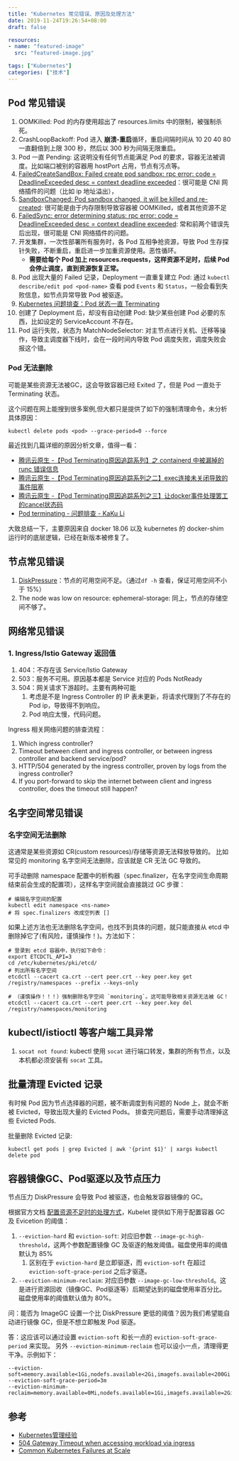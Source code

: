 ```yaml
---
title: "Kubernetes 常见错误、原因及处理方法"
date: 2019-11-24T19:26:54+08:00
draft: false

resources:
- name: "featured-image"
  src: "featured-image.jpg"

tags: ["Kubernetes"]
categories: ["技术"]
---
```


## Pod 常见错误

1. OOMKilled: Pod 的内存使用超出了 resources.limits 中的限制，被强制杀死。
1. CrashLoopBackoff: Pod 进入 **崩溃-重启**循环，重启间隔时间从 10 20 40 80 一直翻倍到上限 300 秒，然后以 300 秒为间隔无限重启。
1. Pod 一直 Pending: 这说明没有任何节点能满足 Pod 的要求，容器无法被调度。比如端口被别的容器用 hostPort 占用，节点有污点等。
1. [FailedCreateSandBox: Failed create pod sandbox: rpc error: code = DeadlineExceeded desc = context deadline exceeded]()：很可能是 CNI 网络插件的问题（比如 ip 地址溢出），
1. [SandboxChanged: Pod sandbox changed, it will be killed and re-created](https://cloud.tencent.com/developer/article/1411527): 很可能是由于内存限制导致容器被 OOMKilled，或者其他资源不足
1. [FailedSync: error determining status: rpc error: code = DeadlineExceeded desc = context deadline exceeded](https://github.com/kubernetes/kubernetes/issues/55094): 常和前两个错误先后出现，很可能是 CNI 网络插件的问题。
1. 开发集群，一次性部署所有服务时，各 Pod 互相争抢资源，导致 Pod 生存探针失败，不断重启，重启进一步加重资源使用。恶性循环。
    - **需要给每个 Pod 加上 resources.requests，这样资源不足时，后续 Pod 会停止调度，直到资源恢复正常。**
1. Pod 出现大量的 Failed 记录，Deployment 一直重复建立 Pod: 通过 `kubectl describe/edit pod <pod-name>` 查看 pod `Events` 和 `Status`，一般会看到失败信息，如节点异常导致 Pod 被驱逐。
1. [Kubernetes 问题排查：Pod 状态一直 Terminating](https://zhuanlan.zhihu.com/p/70031676)
1. 创建了 Deployment 后，却没有自动创建 Pod: 缺少某些创建 Pod 必要的东西，比如设定的 ServiceAccount 不存在。
1. Pod 运行失败，状态为 MatchNodeSelector: 对主节点进行关机、迁移等操作，导致主调度器下线时，会在一段时间内导致 Pod 调度失败，调度失败会报这个错。

### Pod 无法删除

可能是某些资源无法被GC，这会导致容器已经 Exited 了，但是 Pod 一直处于 Terminating 状态。

这个问题在网上能搜到很多案例,但大都只是提供了如下的强制清理命令，未分析具体原因：

```shell
kubectl delete pods <pod> --grace-period=0 --force
```

最近找到几篇详细的原因分析文章，值得一看：

- [腾讯云原生 -【Pod Terminating原因追踪系列】之 containerd 中被漏掉的 runc 错误信息](https://cloud.tencent.com/developer/article/1680612)
- [腾讯云原生 -【Pod Terminating原因追踪系列之二】exec连接未关闭导致的事件阻塞](https://cloud.tencent.com/developer/article/1680613)
- [腾讯云原生 -【Pod Terminating原因追踪系列之三】让docker事件处理罢工的cancel状态码](https://cloud.tencent.com/developer/article/1689486)
- [Pod terminating - 问题排查 - KaKu Li](https://www.likakuli.com/posts/docker-pod-terminating/)

大致总结一下，主要原因来自 docker 18.06 以及 kubernetes 的 docker-shim 运行时的底层逻辑，已经在新版本被修复了。

## 节点常见错误

1.  [DiskPressure](https://kubernetes.io/docs/tasks/administer-cluster/out-of-resource/#node-conditions)：节点的可用空间不足。（通过`df -h` 查看，保证可用空间不小于 15%）
1. The node was low on resource: ephemeral-storage: 同上，节点的存储空间不够了。


## 网络常见错误

### 1. Ingress/Istio Gateway 返回值

1. 404：不存在该 Service/Istio Gateway
1. 503：服务不可用。原因基本都是 Service 对应的 Pods NotReady
1. 504：网关请求下游超时。主要有两种可能
    1. 考虑是不是 Ingress Controller 的 IP 表未更新，将请求代理到了不存在的 Pod ip，导致得不到响应。
    1. Pod 响应太慢，代码问题。

Ingress 相关网络问题的排查流程：

1. Which ingress controller?
1. Timeout between client and ingress controller, or between ingress controller and backend service/pod?
1. HTTP/504 generated by the ingress controller, proven by logs from the ingress controller?
1. If you port-forward to skip the internet between client and ingress controller, does the timeout still happen?

## 名字空间常见错误

### 名字空间无法删除

这通常是某些资源如 CR(custom resources)/存储等资源无法释放导致的。
比如常见的 monitoring 名字空间无法删除，应该就是 CR 无法 GC 导致的。

可手动删除 namespace 配置中的析构器（spec.finalizer，在名字空间生命周期结束前会生成的配置项），这样名字空间就会直接跳过 GC 步骤：

```shell
# 编辑名字空间的配置
kubectl edit namespace <ns-name>
# 将 spec.finalizers 改成空列表 []
```

如果上述方法也无法删除名字空间，也找不到具体的问题，就只能直接从 etcd 中删除掉它了(有风险，谨慎操作！)。方法如下：

```shell
# 登录到 etcd 容器中，执行如下命令：
export ETCDCTL_API=3
cd /etc/kubernetes/pki/etcd/
# 列出所有名字空间
etcdctl --cacert ca.crt --cert peer.crt --key peer.key get /registry/namespaces --prefix --keys-only

# （谨慎操作！！！）强制删除名字空间 `monitoring`。这可能导致相关资源无法被 GC！
etcdctl --cacert ca.crt --cert peer.crt --key peer.key del /registry/namespaces/monitoring
```



## kubectl/istioctl 等客户端工具异常

1. `socat not found`: kubectl 使用 `socat` 进行端口转发，集群的所有节点，以及本机都必须安装有 `socat` 工具。

## 批量清理 Evicted 记录

有时候 Pod 因为节点选择器的问题，被不断调度到有问题的 Node 上，就会不断被 Evicted，导致出现大量的 Evicted Pods。
排查完问题后，需要手动清理掉这些 Evicted Pods.

批量删除 Evicted 记录: 
```shell
kubectl get pods | grep Evicted | awk '{print $1}' | xargs kubectl delete pod
```

## 容器镜像GC、Pod驱逐以及节点压力

节点压力 DiskPressure 会导致 Pod 被驱逐，也会触发容器镜像的 GC。

根据官方文档 [配置资源不足时的处理方式](https://kubernetes.io/zh/docs/tasks/administer-cluster/out-of-resource)，Kubelet 提供如下用于配置容器 GC 及 Evicetion 的阈值：

1. `--eviction-hard` 和 `eviction-soft`: 对应旧参数 `--image-gc-high-threshold`，这两个参数配置镜像 GC 及驱逐的触发阈值。磁盘使用率的阈值默认为 85%
   1. 区别在于 `eviction-hard` 是立即驱逐，而 `eviction-soft` 在超过 `eviction-soft-grace-period` 之后才驱逐。
2. `--eviction-minimum-reclaim`: 对应旧参数 `--image-gc-low-threshold`。这是进行资源回收（镜像GC、Pod驱逐等）后期望达到的磁盘使用率百分比。磁盘使用率的阈值默认值为 80%。


问：能否为 ImageGC 设置一个比 DiskPressure 更低的阈值？因为我们希望能自动进行镜像 GC，但是不想立即触发 Pod 驱逐。

答：这应该可以通过设置 `eviction-soft` 和长一点的 `eviction-soft-grace-period` 来实现。
另外 `--eviction-minimum-reclaim` 也可以设小一点，清理得更干净。示例如下：

```shell
--eviction-soft=memory.available<1Gi,nodefs.available<2Gi,imagefs.available<200Gi
--eviction-soft-grace-period=3m
--eviction-minimum-reclaim=memory.available=0Mi,nodefs.available=1Gi,imagefs.available=2Gi
```

## 参考

- [Kubernetes管理经验](https://yq.aliyun.com/articles/703971?type=2)
- [504 Gateway Timeout when accessing workload via ingress](https://www.reddit.com/r/kubernetes/comments/ced0py/504_gateway_timeout_when_accessing_workload_via/)
- [Common Kubernetes Failures at Scale](https://grapeup.com/blog/common-kubernetes-failures-at-scale/)


